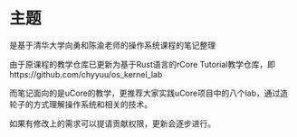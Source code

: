 # 主题

是基于清华大学向勇和陈渝老师的操作系统课程的笔记整理

由于原课程的教学仓库已更新为基于Rust语言的rCore Tutorial教学仓库，即https://github.com/chyyuu/os_kernel_lab

而笔记面向的是uCore的教学，更推荐大家实践uCore项目中的八个lab，通过造轮子的方式理解操作系统和相关的技术。

如果有修改上的需求可以提请贡献权限，更新会逐步进行。




